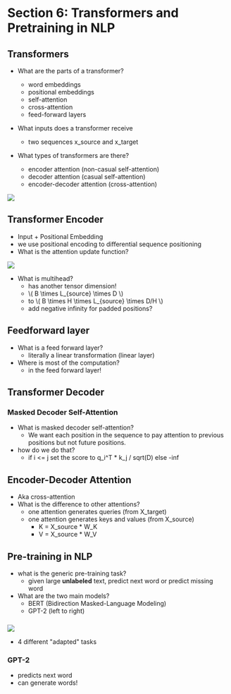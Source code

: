 # Section 6: Transformers and Pretraining in NLP

## Transformers
* What are the parts of a transformer?
    * word embeddings
    * positional embeddings
    * self-attention
    * cross-attention
    * feed-forward layers

* What inputs does a transformer receive
    * two sequences x_source and x_target
* What types of transformers are there?
    * encoder attention (non-casual self-attention)
    * decoder attention (casual self-attention)
    * encoder-decoder attention (cross-attention)

![](https://i.imgur.com/mlNcLcg.png)


## Transformer Encoder
* Input + Positional Embedding
* we use positional encoding to differential sequence positioning
* What is the attention update function?

![](https://i.imgur.com/FQnyA88.png)

* What is multihead?
    * has another tensor dimension!
    * \\( B \times L_{source} \times D \\)
    * to \\( B \times H \times L_{source} \times D/H \\)
    * add negative infinity for padded positions?

## Feedforward layer
* What is a feed forward layer?
    * literally a linear transformation (linear layer)
* Where is most of the computation?
    * in the feed forward layer!

## Transformer Decoder
### Masked Decoder Self-Attention
* What is masked decoder self-attention?
    * We want each position in the sequence to pay attention to previous positions but not future positions.
* how do we do that?
    * if i <= j set the score to q_i^T * k_j / sqrt(D) else -inf

## Encoder-Decoder Attention
* Aka cross-attention
* What is the difference to other attentions?
    * one attention generates queries (from X_target)
    * one attention generates keys and values (from X_source)
        * K = X_source * W_K
        * V = X_source * W_V

## Pre-training in NLP
* what is the generic pre-training task?
    * given large __unlabeled__ text, predict next word or predict missing word
* What are the two main models?
    * BERT (Bidirection Masked-Language Modeling)
    * GPT-2 (left to right)
### 

![](https://i.imgur.com/Bs1c6Xo.png)

* 4 different "adapted" tasks
### GPT-2
* predicts next word
* can generate words!
